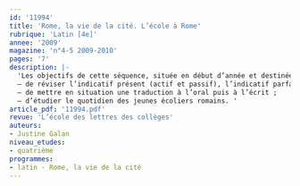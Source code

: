 ```yaml
---
id: '11994'
title: 'Rome, la vie de la cité. L’école à Rome'
rubrique: 'Latin [4e]'
annee: '2009'
magazine: 'n°4-5 2009-2010'
pages: '7'
description: |-
  'Les objectifs de cette séquence, située en début d’année et destinée à des élèves de quatrième, sont multiples. Il s’agit :
  – de réviser l’indicatif présent (actif et passif), l’indicatif parfait et l’impératif (les prérequis étant d’avoir revu les temps  primitifs et de savoir trouver les radicaux d’un verbe) ;
  – de mettre en situation une traduction à l’oral puis à l’écrit ;
  – d’étudier le quotidien des jeunes écoliers romains. '
article_pdf: '11994.pdf'
revue: 'L’école des lettres des collèges'
auteurs:
- Justine Galan
niveau_etudes:
- quatrième
programmes:
- latin - Rome, la vie de la cité
---
```

